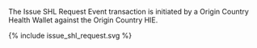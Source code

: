 The Issue SHL Request Event transaction is initiated by a Origin Country Health Wallet against the Origin Country HIE.



{% include issue_shl_request.svg %}